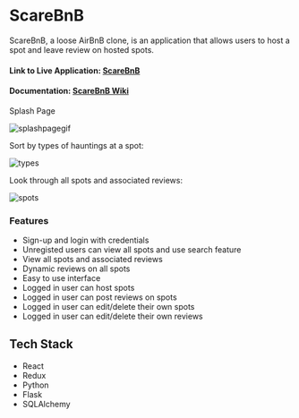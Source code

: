 # ScareBnB #

ScareBnB, a loose AirBnB clone, is an application that allows users to host a spot and leave review on hosted spots.

<h4> Link to Live Application: <a href=https://scare-bnb-app.herokuapp.com/>ScareBnB</a></h4>
<h4> Documentation: <a href="https://github.com/Rayn89/scare-bnb/wiki">ScareBnB Wiki</a></h4>

Splash Page

![splashpagegif](https://res.cloudinary.com/deaekdi5y/image/upload/v1640803830/updated_splash_zov2ln.gif)

Sort by types of hauntings at a spot:

![types](https://res.cloudinary.com/deaekdi5y/image/upload/v1640803959/updated_types_ujhpnm.gif)

Look through all spots and associated reviews:

![spots](https://res.cloudinary.com/deaekdi5y/image/upload/v1640804090/updated_spots_bhtrxu.gif)

### Features ###

* Sign-up and login with credentials
* Unregisted users can view all spots and use search feature
* View all spots and associated reviews
* Dynamic reviews on all spots
* Easy to use interface
* Logged in user can host spots
* Logged in user can post reviews on spots
* Logged in user can edit/delete their own spots
* Logged in user can edit/delete their own reviews

## Tech Stack ##

* React
* Redux
* Python
* Flask
* SQLAlchemy

